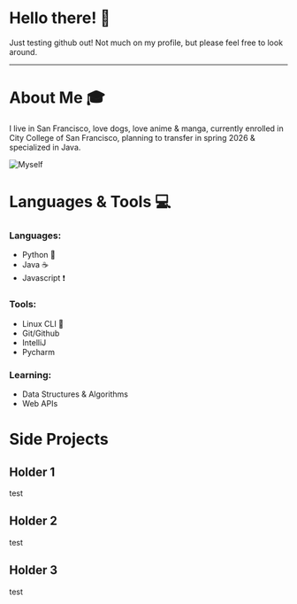 <h1>Hello there! 🌱</h1>

Just testing github out! Not much on my profile, but please feel free to look around.
<!--
**Josue-Crz/Josue-Crz** is a ✨ _special_ ✨ repository because its `README.md` (this file) appears on your GitHub profile.

Here are some ideas to get you started:

- 🔭 I’m currently working on ...
- 🌱 I’m currently learning ...
- 👯 I’m looking to collaborate on ...
- 🤔 I’m looking for help with ...
- 💬 Ask me about ...
- 📫 How to reach me: ...
- 😄 Pronouns: ...
- ⚡ Fun fact: ...
-->
<hr>
<h1>About Me ‍🎓</h1>
I live in San Francisco, love dogs, love anime & manga, currently enrolled in City College of San Francisco, planning to transfer in spring 2026 & specialized in Java. 

![Myself](https://upload.wikimedia.org/wikipedia/commons/6/61/San_Francisco_from_the_Marin_Headlands_in_August_2022.jpg)


<h1>Languages & Tools 💻</h1>

<h3>Languages:</h3>


- Python 🐍
- Java ☕
- Javascript ❗

<h3>Tools:</h3>


- Linux CLI  🐧
- Git/Github
- IntelliJ
- Pycharm

<h3>Learning:</h3>


- Data Structures & Algorithms
- Web APIs

<h1>Side Projects</h1>
<h2>Holder 1</h2>
test
<h2>Holder 2</h2>
test
<h2>Holder 3</h2>
test
